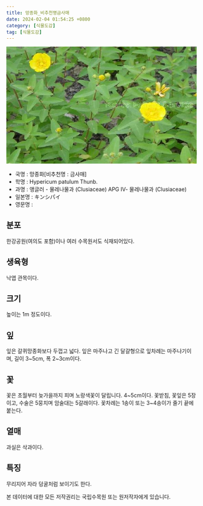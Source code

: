 ```yaml
---
title: 망종화_비추천명금사매
date: 2024-02-04 01:54:25 +0800
category: [식물도감]
tag: [식물도감]
---
```




![망종화[비추천명 : 금사매]](/assets/img/fileUpload/plants/basic/Guttiferae/Hypericum/7177/7177_20160620093046944files_th2.jpg)
- 국명 : 망종화[비추천명 : 금사매]
- 학명 : Hypericum patulum Thunb.
- 과명 : 앵글러 - 물레나물과 (Clusiaceae) APG Ⅳ- 물레나물과 (Clusiaceae)
- 일본명 : キンシパイ
- 영문명 : 


## 분포
한강공원(여의도 포함)이나 여러 수목원서도 식재되어있다.
## 생육형
낙엽 관목이다.
## 크기
높이는 1m 정도이다.
## 잎
잎은 갈퀴망종화보다 두껍고 넓다. 잎은 마주나고 긴 달걀형으로 잎차례는 마주나기이며, 길이 3~5cm, 폭 2~3cm이다.
## 꽃
꽃은 초월부터 늦가을까지 피며 노랑색꽃이 달립니다. 4~5cm이다. 꽃받침, 꽃잎은 5장이고, 수술은 5뭉치며 암술대는 5갈래이다. 꽃차례는 1송이 또는 3~4송이가 줄기 끝에 붙는다.
## 열매
과실은 삭과이다.
## 특징
무리지어 자라 덩굴처럼 보이기도 한다. 






본 데이터에 대한 모든 저작권리는 국립수목원 또는 원저작자에게 있습니다.
